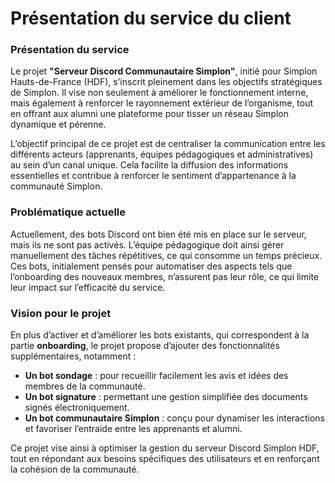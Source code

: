 # Présentation du service du client
### Présentation du service  

Le projet **"Serveur Discord Communautaire Simplon"**, initié pour Simplon Hauts-de-France (HDF), s’inscrit pleinement dans les objectifs stratégiques de Simplon. Il vise non seulement à améliorer le fonctionnement interne, mais également à renforcer le rayonnement extérieur de l’organisme, tout en offrant aux alumni une plateforme pour tisser un réseau Simplon dynamique et pérenne.  

L’objectif principal de ce projet est de centraliser la communication entre les différents acteurs (apprenants, équipes pédagogiques et administratives) au sein d’un canal unique. Cela facilite la diffusion des informations essentielles et contribue à renforcer le sentiment d’appartenance à la communauté Simplon.  

### Problématique actuelle  
Actuellement, des bots Discord ont bien été mis en place sur le serveur, mais ils ne sont pas activés. L’équipe pédagogique doit ainsi gérer manuellement des tâches répétitives, ce qui consomme un temps précieux. Ces bots, initialement pensés pour automatiser des aspects tels que l’onboarding des nouveaux membres, n’assurent pas leur rôle, ce qui limite leur impact sur l’efficacité du service.  

### Vision pour le projet  
En plus d’activer et d’améliorer les bots existants, qui correspondent à la partie **onboarding**, le projet propose d’ajouter des fonctionnalités supplémentaires, notamment :  
- **Un bot sondage** : pour recueillir facilement les avis et idées des membres de la communauté.  
- **Un bot signature** : permettant une gestion simplifiée des documents signés électroniquement.  
- **Un bot communautaire Simplon** : conçu pour dynamiser les interactions et favoriser l’entraide entre les apprenants et alumni.  

Ce projet vise ainsi à optimiser la gestion du serveur Discord Simplon HDF, tout en répondant aux besoins spécifiques des utilisateurs et en renforçant la cohésion de la communauté.  
